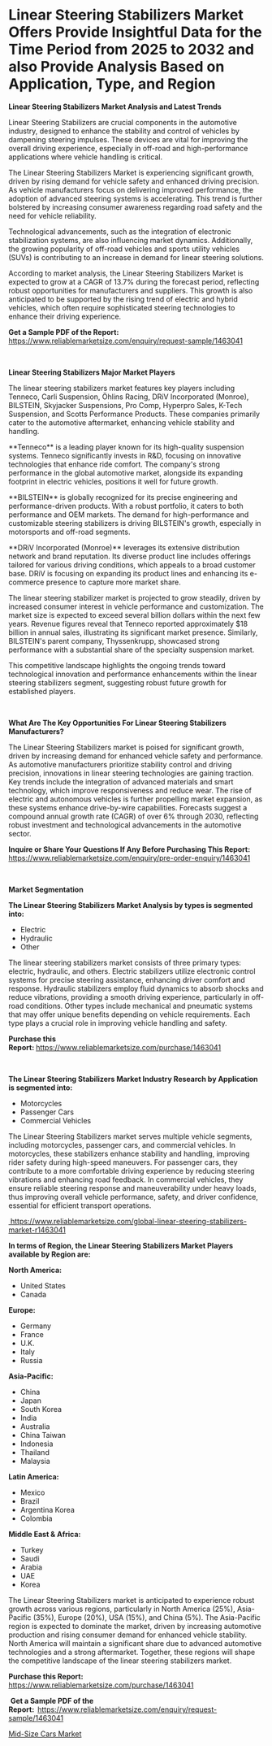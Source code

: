 <p><h1>Linear Steering Stabilizers Market Offers Provide Insightful Data for the Time Period from 2025 to 2032 and also Provide Analysis Based on Application, Type, and Region</h1></p><p><strong>Linear Steering Stabilizers Market Analysis and Latest Trends</strong></p>
<p><p>Linear Steering Stabilizers are crucial components in the automotive industry, designed to enhance the stability and control of vehicles by dampening steering impulses. These devices are vital for improving the overall driving experience, especially in off-road and high-performance applications where vehicle handling is critical.</p><p>The Linear Steering Stabilizers Market is experiencing significant growth, driven by rising demand for vehicle safety and enhanced driving precision. As vehicle manufacturers focus on delivering improved performance, the adoption of advanced steering systems is accelerating. This trend is further bolstered by increasing consumer awareness regarding road safety and the need for vehicle reliability.</p><p>Technological advancements, such as the integration of electronic stabilization systems, are also influencing market dynamics. Additionally, the growing popularity of off-road vehicles and sports utility vehicles (SUVs) is contributing to an increase in demand for linear steering solutions.</p><p>According to market analysis, the Linear Steering Stabilizers Market is expected to grow at a CAGR of 13.7% during the forecast period, reflecting robust opportunities for manufacturers and suppliers. This growth is also anticipated to be supported by the rising trend of electric and hybrid vehicles, which often require sophisticated steering technologies to enhance their driving experience.</p></p>
<p><strong>Get a Sample PDF of the Report:&nbsp;</strong> <a href="https://www.reliablemarketsize.com/enquiry/request-sample/1463041?utm_campaign=3198&utm_medium=2&utm_source=Github&utm_content=ia&utm_term=31032025&utm_id=linear-steering-stabilizers">https://www.reliablemarketsize.com/enquiry/request-sample/1463041</a></p>
<p>&nbsp;</p>
<p><strong>Linear Steering Stabilizers Major Market Players</strong></p>
<p><p>The linear steering stabilizers market features key players including Tenneco, Carli Suspension, Öhlins Racing, DRiV Incorporated (Monroe), BILSTEIN, Skyjacker Suspensions, Pro Comp, Hyperpro Sales, K-Tech Suspension, and Scotts Performance Products. These companies primarily cater to the automotive aftermarket, enhancing vehicle stability and handling.</p><p>**Tenneco** is a leading player known for its high-quality suspension systems. Tenneco significantly invests in R&D, focusing on innovative technologies that enhance ride comfort. The company's strong performance in the global automotive market, alongside its expanding footprint in electric vehicles, positions it well for future growth.</p><p>**BILSTEIN** is globally recognized for its precise engineering and performance-driven products. With a robust portfolio, it caters to both performance and OEM markets. The demand for high-performance and customizable steering stabilizers is driving BILSTEIN's growth, especially in motorsports and off-road segments.</p><p>**DRiV Incorporated (Monroe)** leverages its extensive distribution network and brand reputation. Its diverse product line includes offerings tailored for various driving conditions, which appeals to a broad customer base. DRiV is focusing on expanding its product lines and enhancing its e-commerce presence to capture more market share.</p><p>The linear steering stabilizer market is projected to grow steadily, driven by increased consumer interest in vehicle performance and customization. The market size is expected to exceed several billion dollars within the next few years. Revenue figures reveal that Tenneco reported approximately $18 billion in annual sales, illustrating its significant market presence. Similarly, BILSTEIN's parent company, Thyssenkrupp, showcased strong performance with a substantial share of the specialty suspension market.</p><p>This competitive landscape highlights the ongoing trends toward technological innovation and performance enhancements within the linear steering stabilizers segment, suggesting robust future growth for established players.</p></p>
<p>&nbsp;</p>
<p><strong>What Are The Key Opportunities For Linear Steering Stabilizers Manufacturers?</strong></p>
<p><p>The Linear Steering Stabilizers market is poised for significant growth, driven by increasing demand for enhanced vehicle safety and performance. As automotive manufacturers prioritize stability control and driving precision, innovations in linear steering technologies are gaining traction. Key trends include the integration of advanced materials and smart technology, which improve responsiveness and reduce wear. The rise of electric and autonomous vehicles is further propelling market expansion, as these systems enhance drive-by-wire capabilities. Forecasts suggest a compound annual growth rate (CAGR) of over 6% through 2030, reflecting robust investment and technological advancements in the automotive sector.</p></p>
<p><strong>Inquire or Share Your Questions If Any Before Purchasing This Report:</strong> <a href="https://www.reliablemarketsize.com/enquiry/pre-order-enquiry/1463041?utm_campaign=3198&utm_medium=2&utm_source=Github&utm_content=ia&utm_term=31032025&utm_id=linear-steering-stabilizers">https://www.reliablemarketsize.com/enquiry/pre-order-enquiry/1463041</a></p>
<p>&nbsp;</p>
<p><strong>Market Segmentation</strong></p>
<p><strong>The Linear Steering Stabilizers Market Analysis by types is segmented into:</strong></p>
<p><ul><li>Electric</li><li>Hydraulic</li><li>Other</li></ul></p>
<p><p>The linear steering stabilizers market consists of three primary types: electric, hydraulic, and others. Electric stabilizers utilize electronic control systems for precise steering assistance, enhancing driver comfort and response. Hydraulic stabilizers employ fluid dynamics to absorb shocks and reduce vibrations, providing a smooth driving experience, particularly in off-road conditions. Other types include mechanical and pneumatic systems that may offer unique benefits depending on vehicle requirements. Each type plays a crucial role in improving vehicle handling and safety.</p></p>
<p><strong>Purchase this Report:&nbsp;</strong><a href="https://www.reliablemarketsize.com/purchase/1463041?utm_campaign=3198&utm_medium=2&utm_source=Github&utm_content=ia&utm_term=31032025&utm_id=linear-steering-stabilizers">https://www.reliablemarketsize.com/purchase/1463041</a></p>
<p>&nbsp;</p>
<p><strong>The Linear Steering Stabilizers Market Industry Research by Application is segmented into:</strong></p>
<p><ul><li>Motorcycles</li><li>Passenger Cars</li><li>Commercial Vehicles</li></ul></p>
<p><p>The Linear Steering Stabilizers market serves multiple vehicle segments, including motorcycles, passenger cars, and commercial vehicles. In motorcycles, these stabilizers enhance stability and handling, improving rider safety during high-speed maneuvers. For passenger cars, they contribute to a more comfortable driving experience by reducing steering vibrations and enhancing road feedback. In commercial vehicles, they ensure reliable steering response and maneuverability under heavy loads, thus improving overall vehicle performance, safety, and driver confidence, essential for efficient transport operations.</p></p>
<p><a href="https://www.reliablemarketsize.com/global-linear-steering-stabilizers-market-r1463041?utm_campaign=3198&utm_medium=2&utm_source=Github&utm_content=ia&utm_term=31032025&utm_id=linear-steering-stabilizers">&nbsp;https://www.reliablemarketsize.com/global-linear-steering-stabilizers-market-r1463041</a></p>
<p><strong>In terms of Region, the Linear Steering Stabilizers Market Players available by Region are:</strong></p>
<p>
    <p> <strong> North America: </strong>
        <ul>
            <li>United States</li>
            <li>Canada</li>
        </ul>
        </p> 
    <p> <strong> Europe: </strong>
        <ul>
            <li>Germany</li>
            <li>France</li>
            <li>U.K.</li>
            <li>Italy</li>
            <li>Russia</li>
        </ul>
        </p> 
    <p> <strong> Asia-Pacific: </strong>
        <ul>
            <li>China</li>
            <li>Japan</li>
            <li>South Korea</li>
            <li>India</li>
            <li>Australia</li>
            <li>China Taiwan</li>
            <li>Indonesia</li>
            <li>Thailand</li>
            <li>Malaysia</li>
        </ul>
        </p> 
    <p> <strong> Latin America: </strong>
        <ul>
            <li>Mexico</li>
            <li>Brazil</li>
            <li>Argentina Korea</li>
            <li>Colombia</li>
        </ul>
        </p> 
    <p> <strong> Middle East & Africa: </strong>
        <ul>
            <li>Turkey</li>
            <li>Saudi</li>
            <li>Arabia</li>
            <li>UAE</li>
            <li>Korea</li>
        </ul>
    </p>
    </p>
<p><p>The Linear Steering Stabilizers market is anticipated to experience robust growth across various regions, particularly in North America (25%), Asia-Pacific (35%), Europe (20%), USA (15%), and China (5%). The Asia-Pacific region is expected to dominate the market, driven by increasing automotive production and rising consumer demand for enhanced vehicle stability. North America will maintain a significant share due to advanced automotive technologies and a strong aftermarket. Together, these regions will shape the competitive landscape of the linear steering stabilizers market.</p></p>
<p><strong>Purchase this Report: </strong><a href="https://www.reliablemarketsize.com/purchase/1463041?utm_campaign=3198&utm_medium=2&utm_source=Github&utm_content=ia&utm_term=31032025&utm_id=linear-steering-stabilizers">https://www.reliablemarketsize.com/purchase/1463041</a></p>
<p>&nbsp;<strong>Get a Sample PDF of the Report:&nbsp;&nbsp;</strong><a href="https://www.reliablemarketsize.com/enquiry/request-sample/1463041?utm_campaign=3198&utm_medium=2&utm_source=Github&utm_content=ia&utm_term=31032025&utm_id=linear-steering-stabilizers">https://www.reliablemarketsize.com/enquiry/request-sample/1463041</a></p>
<p><strong></strong></p>
<p><p><a href="https://github.com/zurubting/Market-Research-Report-List-1/blob/main/mid-size-cars-market.md?utm_campaign=3198&utm_medium=2&utm_source=Github&utm_content=ia&utm_term=31032025&utm_id=linear-steering-stabilizers">Mid-Size Cars Market</a></p></p>
